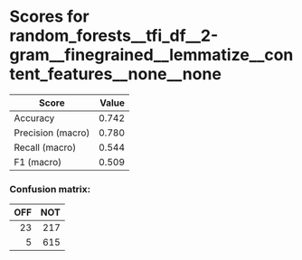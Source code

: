 # Scores for random_forests__tfi_df__2-gram__finegrained__lemmatize__content_features__none__none
|      Score      |Value|
|-----------------|----:|
|Accuracy         |0.742|
|Precision (macro)|0.780|
|Recall (macro)   |0.544|
|F1 (macro)       |0.509|

### Confusion matrix:
|OFF|NOT|
|--:|--:|
| 23|217|
|  5|615|
